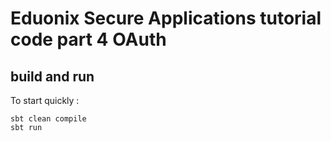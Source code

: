 # Eduonix Secure Applications tutorial code part 4 OAuth

## build and run

To start quickly :

    sbt clean compile
    sbt run
